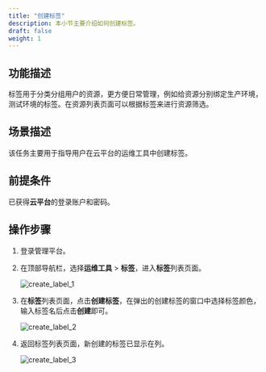 ```yaml
---
title: "创建标签"
description: 本小节主要介绍如何创建标签。
draft: false
weight: 1
---
```


## 功能描述

标签用于分类分组用户的资源，更方便日常管理，例如给资源分别绑定生产环境，测试环境的标签。在资源列表页面可以根据标签来进行资源筛选。


## 场景描述

该任务主要用于指导用户在云平台的运维工具中创建标签。

## 前提条件

已获得**云平台**的登录账户和密码。

## 操作步骤

1. 登录管理平台。

2. 在顶部导航栏，选择**运维工具** > **标签**，进入**标签**列表页面。

   ![create_label_1](../../_images/create_label_1.png)

3. 在**标签**列表页面，点击**创建标签**，在弹出的创建标签的窗口中选择标签颜色，输入标签名后点击**创建**即可。

   ![create_label_2](../../_images/create_label_2.png)

4. 返回标签列表页面，新创建的标签已显示在列。

   ![create_label_3](../../_images/create_label_3.png)



